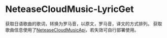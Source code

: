 # NeteaseCloudMusic-LyricGet
获取日语歌曲的歌词，转换为罗马音，以原文，罗马音，译文的方式排列。
获取歌曲信息使用了[NeteaseCloudMusicApi](https://github.com/Binaryify/NeteaseCloudMusicApi)，若失效可自行部署使用。
